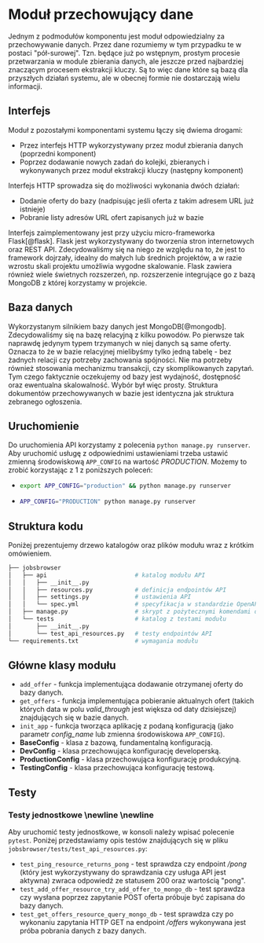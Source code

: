# Moduł przechowujący dane

Jednym z podmodułów komponentu jest moduł odpowiedzialny za przechowywanie
danych. Przez dane rozumiemy w tym przypadku te w postaci "pół-surowej". Tzn.
będące już po wstępnym, prostym procesie przetwarzania w module zbierania danych,
ale jeszcze przed najbardziej znaczącym procesem ekstrakcji kluczy. Są to więc
dane które są bazą dla przyszłych działań systemu, ale w obecnej formie nie
dostarczają wielu informacji.


##  Interfejs

Moduł z pozostałymi komponentami systemu łączy się dwiema drogami:

+ Przez interfejs HTTP wykorzystywany przez moduł zbierania danych (poprzedni
  komponent)
+ Poprzez dodawanie nowych zadań do kolejki, zbieranych i wykonywanych
  przez moduł ekstrakcji kluczy (następny komponent)
  
Interfejs HTTP sprowadza się do możliwości wykonania dwóch działań:

+ Dodanie oferty do bazy (nadpisując jeśli oferta z takim adresem URL już istnieje)
+ Pobranie listy adresów URL ofert zapisanych już w bazie

Interfejs zaimplementowany jest przy użyciu micro-frameworka Flask[@flask].
Flask jest wykorzystywany do tworzenia stron internetowych oraz REST API.
Zdecydowaliśmy się na niego ze względu na to, że jest to framework dojrzały,
idealny do małych lub średnich projektów, a w razie wzrostu skali projektu
umożliwia wygodne skalowanie. Flask zawiera również wiele świetnych rozszerzeń,
np. rozszerzenie integrujące go z bazą MongoDB z której korzystamy w projekcie.


## Baza danych

Wykorzystanym silnikiem bazy danych jest MongoDB[@mongodb]. Zdecydowaliśmy się na bazę
relacyjną z kilku powodów. Po pierwsze tak naprawdę jedynym typem trzymanych
w niej danych są same oferty. Oznacza to że w bazie relacyjnej mielibyśmy
tylko jedną tabelę - bez żadnych relacji czy potrzeby zachowania spójności.
Nie ma potrzeby również stosowania mechanizmu transakcji, czy skomplikowanych
zapytań. Tym czego faktycznie oczekujemy od bazy jest wydajność, dostępność
oraz ewentualna skalowalność. Wybór był więc prosty.
Struktura dokumentów przechowywanych w bazie jest identyczna jak struktura
zebranego ogłoszenia.


## Uruchomienie

Do uruchomienia API korzystamy z polecenia `python manage.py runserver`.
Aby uruchomić usługę z odpowiednimi ustawieniami trzeba ustawić zmienną
środowiskową `APP_CONFIG` na wartość *PRODUCTION*. Możemy to zrobić korzystając
z 1 z poniższych poleceń:

-   ```bash
    export APP_CONFIG="production" && python manage.py runserver
    ```
-   ```bash
    APP_CONFIG="PRODUCTION" python manage.py runserver
    ```


## Struktura kodu

Poniżej prezentujemy drzewo katalogów oraz plików modułu wraz z krótkim
omówieniem.

```bash
├── jobsbrowser
│   ├── api                         # katalog modułu API
│   │   ├── __init__.py
│   │   ├── resources.py            # definicja endpointów API
│   │   ├── settings.py             # ustawienia API
│   │   └── spec.yml                # specyfikacja w standardzie OpenAPI(swagger)
│   ├── manage.py                   # skrypt z pożytecznymi komendami dotyczącymi API
│   └── tests                       # katalog z testami modułu
│       ├── __init__.py
│       └── test_api_resources.py   # testy endpointów API
└── requirements.txt                # wymagania modułu
```


## Główne klasy modułu

-   `add_offer` - funkcja implementująca dodawanie otrzymanej oferty do bazy
    danych.
-   `get_offers` - funkcja implementująca pobieranie aktualnych ofert (takich
    których data w polu *valid_through* jest większa od daty dzisiejszej)
    znajdujących się w bazie danych.
-   `init_app` - funkcja tworząca aplikację z podaną konfiguracją (jako
    parametr *config_name* lub zmienna środowiskowa `APP_CONFIG`).
-   **BaseConfig** - klasa z bazową, fundamentalną konfiguracją.
-   **DevConfig** - klasa przechowująca konfigurację developerską.
-   **ProductionConfig** - klasa przechowująca konfigurację produkcyjną.
-   **TestingConfig** - klasa przechowująca konfigurację testową.


## Testy

### Testy jednostkowe \newline \newline

Aby uruchomić testy jednostkowe, w konsoli należy wpisać polecenie `pytest`.
Poniżej przedstawiamy opis testów znajdujących się w pliku
`jobsbrowser/tests/test_api_resources.py`:

-   `test_ping_resource_returns_pong` - test sprawdza czy endpoint */pong*
    (który jest wykorzystywany do sprawdzania czy usługa API jest aktywna)
    zwraca odpowiedź ze statusem 200 oraz wartością "pong".
-   `test_add_offer_resource_try_add_offer_to_mongo_db` - test sprawdza czy
    wysłana poprzez zapytanie POST oferta próbuje być zapisana do bazy danych.
-   `test_get_offers_resource_query_mongo_db` - test sprawdza czy
    po wykonaniu zapytania HTTP GET na endpoint */offers* wykonywana jest próba
    pobrania danych z bazy danych.
